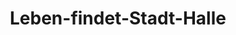 ---
title: "Leben-findet-Stadt-Halle"
url: /duesseldorf/leben-findet-stadt-halle/
shop: Supermarkt
---
